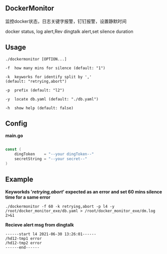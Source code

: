 ## DockerMonitor
监控docker状态，日志关键字报警，钉钉报警，设置静默时间

docker status, log alert,Rev dingtalk alert,set silence duration
## Usage
```
./dockermonitor [OPTION...]

-f  how many mins for silence (default: "1")

-k  keyworks for identify split by ',' 
(default: "retrying,abort")

-p  prefix (default: "l2")

-y  locate db.yaml (default: "./db.yaml")

-h  show help (default: false)
```

## Config
**main.go**
```go

const (
	dingToken    = "--your dingToken--"
	secretString = "--your secret--"
)
```

## Example
**Keyworkds '*retrying,abort*' expected as an error and set 60 mins silence time for a same error**
```
./dockermonitor -f 60 -k retrying,abort -p l4 -y /root/docker_monitor_exe/db.yaml > /root/docker_monitor_exe/dm.log 2>&1
```
**Recieve alert msg from dingtalk**
```
------start l4 2021-06-30 13:26:01------
/hd12-tmp1 error 
/hd12-tmp2 error 
------end------
```


